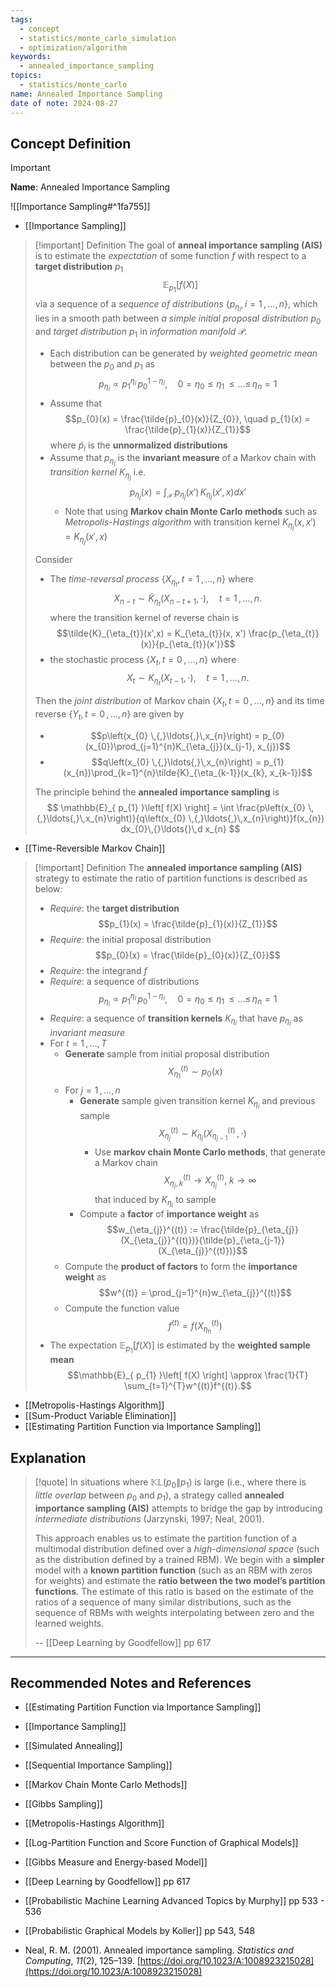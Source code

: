 ```yaml
---
tags:
  - concept
  - statistics/monte_carlo_simulation
  - optimization/algorithm
keywords:
  - annealed_importance_sampling
topics:
  - statistics/monte_carlo
name: Annealed Importance Sampling
date of note: 2024-08-27
---
```


## Concept Definition

>[!important]
>**Name**: Annealed Importance Sampling

![[Importance Sampling#^1fa755]]

- [[Importance Sampling]]


>[!important] Definition
>The goal of **anneal importance sampling (AIS)** is to estimate the *expectation* of some function $f$ with respect to a **target distribution** $p_{1}$ 
>$$
> \mathbb{E}_{ p_{1} }\left[  f(X) \right]
>$$
>via a sequence of a *sequence of distributions* $\{ p_{\eta_{i}}, i=1\,{,}\ldots{,}\,n \}$, which lies in a smooth path between *a simple initial proposal distribution* $p_{0}$ and *target distribution*  $p_{1}$ in *information manifold* $\mathscr{P}$. 
>- Each distribution can be generated by *weighted geometric mean* between the $p_{0}$ and $p_{1}$ as $$p_{\eta_{i}} \propto p_{1}^{\eta_{i}}\, p_{0}^{1- \eta_{i}}, \quad 0=\eta_{0} \le \eta_{1} \,{\le}\ldots{\le}\, \eta_{n} = 1$$
>- Assume that $$p_{0}(x) = \frac{\tilde{p}_{0}(x)}{Z_{0}}, \quad p_{1}(x) = \frac{\tilde{p}_{1}(x)}{Z_{1}}$$ where $\tilde{p}_{i}$ is the **unnormalized distributions**
>- Assume that $p_{\eta_{j}}$ is the **invariant measure** of a Markov chain with *transition kernel* $K_{\eta_{j}}$ i.e. $$p_{\eta_{j}}(x) = \int_{\mathcal{X}}\, p_{\eta_{j}}(x')\,K_{\eta_{j}}(x', x) dx'$$
>	- Note that using **Markov chain Monte Carlo methods** such as *Metropolis-Hastings algorithm* with transition kernel $K_{\eta_{j}}(x, x') = K_{\eta_{j}}(x', x)\,$
>  
>  
>Consider 
>- The *time-reversal process* $\{ X_{\eta_{t}}, t=1\,{,}\ldots{,}\,n \}$ where $$X_{n-t} \sim \tilde{K}_{\eta_{t}}(X_{n-t+1}, \cdot), \quad t=1\,{,}\ldots{,}\,n.$$ where the transition kernel of reverse chain is $$\tilde{K}_{\eta_{t}}(x',x) = K_{\eta_{t}}(x, x') \frac{p_{\eta_{t}}(x)}{p_{\eta_{t}}(x')}$$
>- the stochastic process $\{ X_{t}, t=0\,{,}\ldots{,}\, n\}$ where $$X_{t} \sim K_{\eta_{t}}(X_{t-1}, \cdot), \quad t=1\,{,}\ldots{,}\,n.$$
>
>Then the *joint distribution* of Markov chain $\{ X_{t}, t=0\,{,}\ldots{,}\, n\}$ and its time reverse $\{ Y_{t}, t=0\,{,}\ldots{,}\,n \}$  are given by
>- $$p\left(x_{0} \,{,}\ldots{,}\,x_{n}\right) = p_{0}(x_{0})\prod_{j=1}^{n}K_{\eta_{j}}(x_{j-1}, x_{j})$$
>- $$q\left(x_{0} \,{,}\ldots{,}\,x_{n}\right) = p_{1}(x_{n})\prod_{k=1}^{n}\tilde{K}_{\eta_{k-1}}(x_{k}, x_{k-1})$$
>  
>The principle behind the **annealed importance sampling** is 
>$$
> \mathbb{E}_{ p_{1} }\left[  f(X) \right] = \int \frac{p\left(x_{0} \,{,}\ldots{,}\,x_{n}\right)}{q\left(x_{0} \,{,}\ldots{,}\,x_{n}\right)}f(x_{n}) dx_{0}\,{}\ldots{}\,d x_{n}
>$$

- [[Time-Reversible Markov Chain]]



>[!important] Definition
>The **annealed importance sampling (AIS)** strategy to estimate the ratio of partition functions is described as below:
>- *Require*: the **target distribution** $$p_{1}(x) = \frac{\tilde{p}_{1}(x)}{Z_{1}}$$
>- *Require*: the initial proposal distribution $$p_{0}(x) = \frac{\tilde{p}_{0}(x)}{Z_{0}}$$ 
>- *Require*: the integrand $f$
>- *Require*: a sequence of distributions $$p_{\eta_{i}} \propto p_{1}^{\eta_{i}}\, p_{0}^{1- \eta_{i}}, \quad 0=\eta_{0} \le \eta_{1} \,{\le}\ldots{\le}\, \eta_{n} = 1$$
>- *Require*: a sequence of **transition kernels** $K_{\eta_{i}}$ that have $p_{\eta_{i}}$ as *invariant measure*
>- For $t=1 \,{,}\ldots{,}\,T$
>	- **Generate** sample from initial proposal distribution $$X_{\eta_{1}}^{(t)} \sim p_{0}(x)$$
>	- For $j=1 \,{,}\ldots{,}\,n$
>		- **Generate** sample given transition kernel $K_{\eta_{i}}$ and previous sample $$X_{\eta_{j}}^{(t)} \sim K_{\eta_{j}}\left(X_{\eta_{j-1}}^{(t)}\,,\, \cdot\right)$$ 
>			- Use **markov chain Monte Carlo methods**, that generate a Markov chain $$X_{\eta_{j}, k}^{(t)} \to X_{\eta_{j}}^{(t)},\; k\to \infty $$ that induced by $K_{\eta_{i}}$ to sample
>		- Compute a **factor** of **importance weight** as   $$w_{\eta_{j}}^{(t)} := \frac{\tilde{p}_{\eta_{j}}(X_{\eta_{j}}^{(t)})}{\tilde{p}_{\eta_{j-1}}(X_{\eta_{j}}^{(t)})}$$
>	- Compute the **product of factors** to form the **importance weight** as $$w^{(t)} = \prod_{j=1}^{n}w_{\eta_{j}}^{(t)}$$
>	- Compute the function value $$f^{(t)} = f(X_{\eta_{n}}^{(t)})$$
>- The expectation $\mathbb{E}_{ p_{1} }\left[  f(X) \right]$ is estimated by the **weighted sample mean** $$\mathbb{E}_{ p_{1} }\left[  f(X) \right] \approx \frac{1}{T} \sum_{t=1}^{T}w^{(t)}f^{(t)}.$$

- [[Metropolis-Hastings Algorithm]]
- [[Sum-Product Variable Elimination]]
- [[Estimating Partition Function via Importance Sampling]]



## Explanation

>[!quote]
>In situations where $\mathbb{KL}\left( p_{0} \left\|\right. p_{1} \right)$ is large (i.e., where there is *little overlap* between $p_0$ and $p_{1}$), a strategy called **annealed importance sampling (AIS)** attempts to bridge the gap by introducing *intermediate distributions* (Jarzynski, 1997; Neal, 2001).
>
>This approach enables us to estimate the partition function of a multimodal distribution defined over a *high-dimensional space* (such as the distribution defined by a trained RBM). We begin with a **simpler** model with a **known partition function** (such as an RBM with zeros for weights) and estimate the **ratio between the two model’s partition functions**. The estimate of this ratio is based on the estimate of the ratios of a sequence of many similar distributions, such as the sequence of RBMs with weights interpolating between zero and the learned weights.
>
>-- [[Deep Learning by Goodfellow]] pp 617



-----------
##  Recommended Notes and References


- [[Estimating Partition Function via Importance Sampling]]

- [[Importance Sampling]]
- [[Simulated Annealing]]
- [[Sequential Importance Sampling]]
- [[Markov Chain Monte Carlo Methods]]
- [[Gibbs Sampling]]
- [[Metropolis-Hastings Algorithm]]


- [[Log-Partition Function and Score Function of Graphical Models]]
- [[Gibbs Measure and Energy-based Model]]


- [[Deep Learning by Goodfellow]] pp 617
- [[Probabilistic Machine Learning Advanced Topics by Murphy]]  pp 533 - 536
- [[Probabilistic Graphical Models by Koller]] pp 543, 548
- Neal, R. M. (2001). Annealed importance sampling. _Statistics and Computing_, _11_(2), 125–139. [https://doi.org/10.1023/A:1008923215028](https://doi.org/10.1023/A:1008923215028)